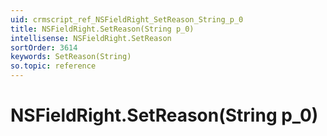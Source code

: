 ```yaml
---
uid: crmscript_ref_NSFieldRight_SetReason_String_p_0
title: NSFieldRight.SetReason(String p_0)
intellisense: NSFieldRight.SetReason
sortOrder: 3614
keywords: SetReason(String)
so.topic: reference
---
```


# NSFieldRight.SetReason(String p_0)

